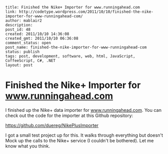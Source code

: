 ```
title: Finished the Nike+ Importer for www.runningahead.com
link: http://codetype.wordpress.com/2011/10/10/finished-the-nike-importer-for-www-runningahead-com/
author: mablair2
description:
post_id: 48
created: 2011/10/10 14:36:08
created_gmt: 2011/10/10 06:36:08
comment_status: open
post_name: finished-the-nike-importer-for-www-runningahead-com
status: publish
tags: post, development, software, web, html, JavaScript, CoffeeScript, C#, .NET
layout: post
```

# Finished the Nike+ Importer for www.runningahead.com

I finished up the Nike+ data importer for www.runningahead.com. You can check out the code for the importer at this Github repository:

<https://github.com/duereg/NikePlusImporter>

I got a small test project up for this. It walks through everything but doesn't Mock up the calls to the Nike+ service (I couldn't be bothered). Let me know what you think.
